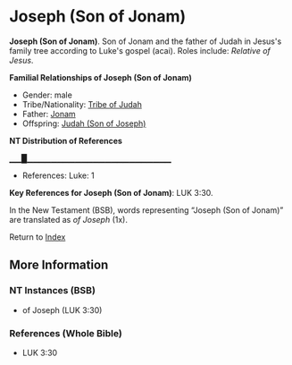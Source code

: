 # Joseph (Son of Jonam)
**Joseph (Son of Jonam)**. 
Son of Jonam and the father of Judah in Jesus's family tree according to Luke's gospel (acai). 
Roles include: 
_Relative of Jesus_. 




**Familial Relationships of Joseph (Son of Jonam)**


* Gender: male
* Tribe/Nationality: [Tribe of Judah](../../../groups/md/acai/Judah.md)
* Father: [Jonam](Jonam.md)
* Offspring: [Judah (Son of Joseph)](Judah.3.md)


**NT Distribution of References**

▁▁█▁▁▁▁▁▁▁▁▁▁▁▁▁▁▁▁▁▁▁▁▁▁▁▁
* References: Luke: 1



**Key References for Joseph (Son of Jonam)**: 
LUK 3:30. 




In the New Testament (BSB), words representing “Joseph (Son of Jonam)” are translated as 
*of Joseph* (1x). 


Return to [Index](00-Index.md)

## More Information

### NT Instances (BSB)

* of Joseph (LUK 3:30)



### References (Whole Bible)

* LUK 3:30




